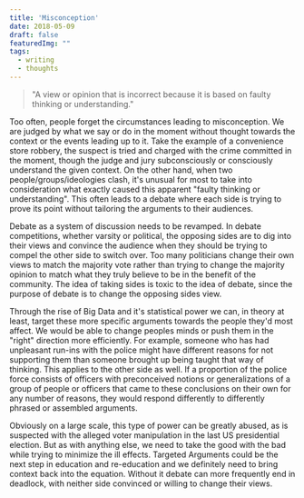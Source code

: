 ```yaml
---
title: 'Misconception'
date: 2018-05-09
draft: false
featuredImg: ""
tags: 
  - writing
  - thoughts
---
```


> "A view or opinion that is incorrect because it is based on faulty thinking or understanding."

Too often, people forget the circumstances leading to misconception. We are judged by what we say or do in the moment without thought towards the context or the events leading up to it. Take the example of a convenience store robbery, the suspect is tried and charged with the crime committed in the moment, though the judge and jury subconsciously or consciously understand the given context. On the other hand, when two people/groups/ideologies clash, it's unusual for most to take into consideration what exactly caused this apparent "faulty thinking or understanding". This often leads to a debate where each side is trying to prove its point without tailoring the arguments to their audiences.

Debate as a system of discussion needs to be revamped. In debate competitions, whether varsity or political, the opposing sides are to dig into their views and convince the audience when they should be trying to compel the other side to switch over. Too many politicians change their own views to match the majority vote rather than trying to change the majority opinion to match what they truly believe to be in the benefit of the community. The idea of taking sides is toxic to the idea of debate, since the purpose of debate is to change the opposing sides view.

Through the rise of Big Data and it's statistical power we can, in theory at least, target these more specific arguments towards the people they'd most affect. We would be able to change peoples minds or push them in the "right" direction more efficiently. For example, someone who has had unpleasant run-ins with the police might have different reasons for not supporting them than someone brought up being taught that way of thinking. This applies to the other side as well. If a proportion of the police force consists of officers with preconceived notions or generalizations of a group of people or officers that came to these conclusions on their own for any number of reasons, they would respond differently to differently phrased or assembled arguments.

Obviously on a large scale, this type of power can be greatly abused, as is suspected with the alleged voter manipulation in the last US presidential election. But as with anything else, we need to take the good with the bad while trying to minimize the ill effects. Targeted Arguments could be the next step in education and re-education and we definitely need to bring context back into the equation. Without it debate can more frequently end in deadlock, with neither side convinced or willing to change their views.